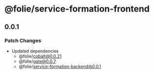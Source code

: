 # @folie/service-formation-frontend

## 0.0.1

### Patch Changes

- Updated dependencies
  - @folie/cobalt@0.0.21
  - @folie/gate@0.0.7
  - @folie/service-formation-backend@0.0.1
